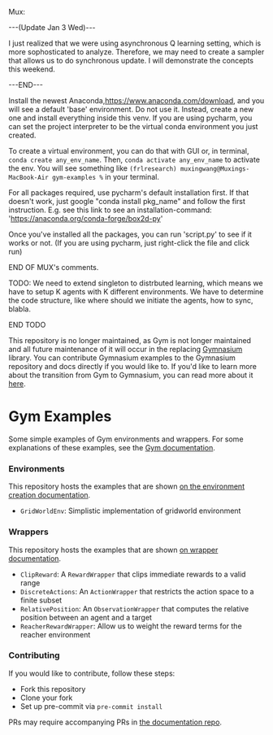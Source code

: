 Mux: 

---(Update Jan 3 Wed)---

I just realized that we were using asynchronous Q learning setting, which is more sophosticated to analyze. Therefore, we may need to create a sampler that allows us to do synchronous update. I will demonstrate the concepts this weekend.

---END---

Install the newest Anaconda,https://www.anaconda.com/download, and you will see a default 'base' environment. Do not use it. Instead, create a new one and install everything inside this venv. If you are using pycharm, you can set the project interpreter to be the virtual conda environment you just created. 

To create a virtual environment, you can do that with GUI or, in terminal, `conda create any_env_name`. Then, `conda activate any_env_name` to activate the env. You will see something like `(frlresearch) muxingwang@Muxings-MacBook-Air gym-examples %`  in your terminal. 

For all packages required, use pycharm's default installation first. If that doesn't work, just google "conda install pkg_name" and follow the first instruction. E.g. see this link to see an installation-command: 'https://anaconda.org/conda-forge/box2d-py'

Once you've installed all the packages, you can run 'script.py' to see if it works or not. (If you are using pycharm, just right-click the file and click run)

END OF MUX's comments.

TODO: We need to extend singleton to distrbuted learning, which means we have to setup K agents with K different environments. We have to determine the code structure, like where should we initiate the agents, how to sync, blabla.

END TODO

This repository is no longer maintained, as Gym is not longer maintained and all future maintenance of it will occur in the replacing [Gymnasium](https://github.com/Farama-Foundation/Gymnasium) library. You can contribute Gymnasium examples to the Gymnasium repository and docs directly if you would like to. If you'd like to learn more about the transition from Gym to Gymnasium, you can read more about it [here](https://farama.org/Announcing-The-Farama-Foundation).

# Gym Examples
Some simple examples of Gym environments and wrappers.
For some explanations of these examples, see the [Gym documentation](https://gymnasium.farama.org).

### Environments
This repository hosts the examples that are shown [on the environment creation documentation](https://gymnasium.farama.org/tutorials/environment_creation/).
- `GridWorldEnv`: Simplistic implementation of gridworld environment

### Wrappers
This repository hosts the examples that are shown [on wrapper documentation](https://gymnasium.farama.org/api/wrappers/).
- `ClipReward`: A `RewardWrapper` that clips immediate rewards to a valid range
- `DiscreteActions`: An `ActionWrapper` that restricts the action space to a finite subset
- `RelativePosition`: An `ObservationWrapper` that computes the relative position between an agent and a target
- `ReacherRewardWrapper`: Allow us to weight the reward terms for the reacher environment

### Contributing
If you would like to contribute, follow these steps:
- Fork this repository
- Clone your fork
- Set up pre-commit via `pre-commit install`

PRs may require accompanying PRs in [the documentation repo](https://github.com/Farama-Foundation/Gymnasium/tree/main/docs).
